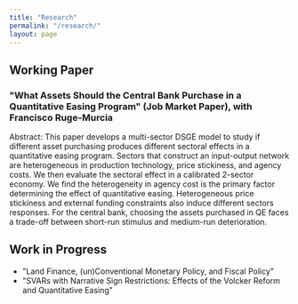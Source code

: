 ```yaml
---
title: "Research"
permalink: "/research/"
layout: page
---
```


## Working Paper

### "What Assets Should the Central Bank Purchase in a Quantitative Easing Program" (Job Market Paper), with Francisco Ruge-Murcia
Abstract: This paper develops a multi-sector DSGE model to study if different asset purchasing produces different sectoral effects in a quantitative easing program.  Sectors that construct an input-output network are heterogeneous in production technology, price stickiness, and agency costs. We then evaluate the sectoral effect in a calibrated 2-sector economy. We find the heterogeneity in agency cost is the primary factor determining the effect of quantitative easing. Heterogeneous price stickiness and external funding constraints also induce different sectors responses. For the central bank, choosing the assets purchased in QE faces a trade-off between short-run stimulus and medium-run deterioration. 

## Work in Progress

 - "Land Finance, (un)Conventional Monetary Policy, and Fiscal Policy"
 - "SVARs with Narrative Sign Restrictions: Effects of the Volcker Reform and Quantitative Easing"
